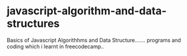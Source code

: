 # javascript-algorithm-and-data-structures
Basics of Javascript  Algorithhms  and Data Structure....... programs and coding which i learnt in freecodecamp..
